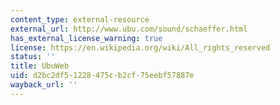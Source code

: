 ```yaml
---
content_type: external-resource
external_url: http://www.ubu.com/sound/schaeffer.html
has_external_license_warning: true
license: https://en.wikipedia.org/wiki/All_rights_reserved
status: ''
title: UbuWeb
uid: d2bc2df5-1228-475c-b2cf-75eebf57887e
wayback_url: ''
---
```

